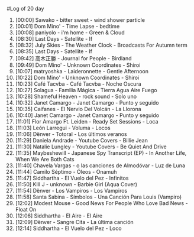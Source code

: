 #Log of 20 day

1. [00:00] Sawako - bitter sweet - wind shower particle
1. [00:01] Dom Mino' - Time Lapse - bedtime
1. [00:08] paniyolo - i'm home - Green & Cloud
1. [08:30] Last Days - Satellite - If
1. [08:32] July Skies - The Weather Clock - Broadcasts For Autumn term
1. [08:35] Last Days - Satellite - If
1. [09:42] 高木正勝 - Journal for People - Birdland
1. [09:49] Dom Mino' - Unknown Coordinates - Shiroi
1. [10:07] matryoshka - Laideronnette - Gentle Afternoon
1. [10:22] Dom Mino' - Unknown Coordinates - Shiroi
1. [10:23] Café Tacvba - Café Tacvba - Noche Oscura
1. [10:27] Solagua - Familia Mágica - Tierra Agua Aire Fuego
1. [10:28] Shameful Heaven - rock sound - Solo uno
1. [10:32] Janet Camargo - Janet Camargo - Punto y seguido
1. [10:35] Caifanes - El Nervio Del Volcán - La Llorona
1. [10:40] Janet Camargo - Janet Camargo - Punto y seguido
1. [11:01] Flor Amargo Ft. Leiden - Ready Set Sessions - Loca
1. [11:03] León Larregui - Voluma - Locos
1. [11:06] Dënver - Totoral - Los últimos veranos
1. [11:29] Daniela Andrade - Youtube Covers - Billie Jean
1. [11:30] Natalie Lungley - Youtube Covers - Be Quiet And Drive
1. [11:35] Maybeshewill - Japanese Spy Transcript (EP) - In Another Life, When We Are Both Cats
1. [11:40] Chavela Vargas - o las canciones de Almodóvar - Luz de Luna
1. [11:44] Camilo Séptimo - Óleos - Onamuh
1. [11:47] Siddhartha - El Vuelo del Pez - Infinitos
1. [11:50] KIll J - unknown - Barbie Girl (Aqua Cover)
1. [11:54] Dënver - Los Vampiros - Los Vampiros
1. [11:58] Santa Sabina - Símbolos - Una Canción Para Louis (Vampiro)
1. [12:02] Modest Mouse - Good News For People Who Love Bad News - Float On
1. [12:06] Siddhartha - El Aire - El Aire
1. [12:09] Dënver - Sangre Cita - La última canción
1. [12:14] Siddhartha - El Vuelo del Pez - Loco
